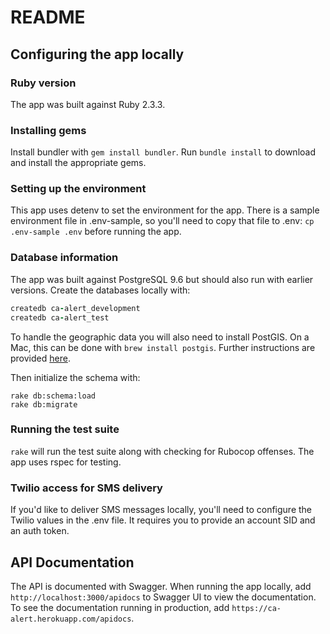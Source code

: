# README

## Configuring the app locally

### Ruby version

The app was built against Ruby 2.3.3.

### Installing gems

Install bundler with `gem install bundler`.
Run `bundle install` to download and install the appropriate gems.

### Setting up the environment

This app uses detenv to set the environment for the app. There is a sample environment file in .env-sample, so you'll need
to copy that file to .env: `cp .env-sample .env` before running the app.

### Database information

The app was built against PostgreSQL 9.6 but should also run with earlier versions. Create the databases locally with:

```ruby
createdb ca-alert_development
createdb ca-alert_test
```

To handle the geographic data you will also need to install PostGIS. On a Mac, this can be done with `brew install postgis`. Further
instructions are provided [here](http://postgis.net/install/).

Then initialize the schema with:

```
rake db:schema:load
rake db:migrate
```

### Running the test suite

`rake` will run the test suite along with checking for Rubocop offenses. The app uses rspec for testing.

### Twilio access for SMS delivery

If you'd like to deliver SMS messages locally, you'll need to configure the Twilio values in the .env file. It requires
you to provide an account SID and an auth token.

## API Documentation

The API is documented with Swagger. When running the app locally, add `http://localhost:3000/apidocs` to Swagger UI
to view the documentation. To see the documentation running in production, add `https://ca-alert.herokuapp.com/apidocs`.
